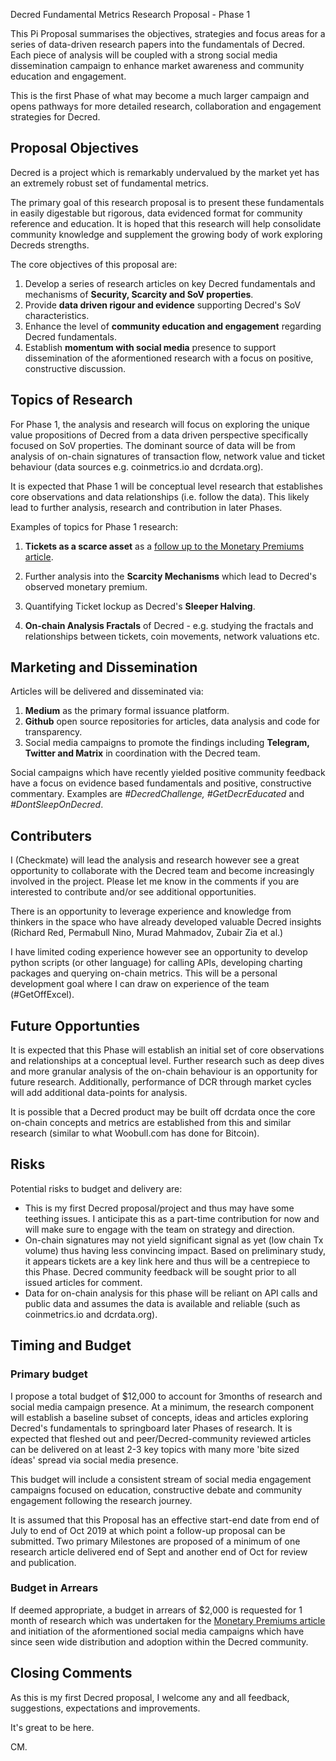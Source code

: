 Decred Fundamental Metrics Research Proposal - Phase 1

This Pi Proposal summarises the objectives, strategies and focus areas for a series of data-driven research papers into the fundamentals of Decred. Each piece of analysis will be coupled with a strong social media dissemination campaign to enhance market awareness and community education and engagement.

This is the first Phase of what may become a much larger campaign and opens pathways for more detailed research, collaboration and engagement strategies for Decred.

## Proposal Objectives
Decred is a project which is remarkably undervalued by the market yet has an extremely robust set of fundamental metrics. 

The primary goal of this research proposal is to present these fundamentals in easily digestable but rigorous, data evidenced format for community reference and education. It is hoped that this research will help consolidate community knowledge and supplement the growing body of work exploring Decreds strengths. 

The core objectives of this proposal are:

1. Develop a series of research articles on key Decred fundamentals and mechanisms of **Security, Scarcity and SoV properties**.
2. Provide **data driven rigour and evidence** supporting Decred's SoV characteristics.
3. Enhance the level of **community education and engagement** regarding Decred fundamentals.
4. Establish **momentum with social media** presence to support dissemination of the aformentioned research with a focus on positive, constructive discussion.

## Topics of Research
For Phase 1, the analysis and research will focus on exploring the unique value propositions of Decred from a data driven perspective specifically focused on SoV properties. The dominant source of data will be from analysis of on-chain signatures of transaction flow, network value and ticket behaviour (data sources e.g. coinmetrics.io and dcrdata.org). 

It is expected that Phase 1 will be conceptual level research that establishes core observations and data relationships (i.e. follow the data). This likely lead to further analysis, research and contribution in later Phases.

Examples of topics for Phase 1 research:

1. **Tickets as a scarce asset** as a [follow up to the Monetary Premiums article](https://medium.com/@_Checkmatey_/monetary-premiums-can-altcoins-compete-with-bitcoin-54c97a92c6d4).

2. Further analysis into the **Scarcity Mechanisms** which lead to Decred's observed monetary premium.

3. Quantifying Ticket lockup as Decred's **Sleeper Halving**.

4. **On-chain Analysis Fractals** of Decred - e.g. studying the fractals and relationships between tickets, coin movements, network valuations etc.

## Marketing and Dissemination
Articles will be delivered and disseminated via:

1. **Medium** as the primary formal issuance platform.
2. **Github** open source repositories for articles, data analysis and code for transparency.
3. Social media campaigns to promote the findings including **Telegram, Twitter and Matrix** in coordination with the Decred team.

Social campaigns which have recently yielded positive community feedback have a focus on evidence based fundamentals and positive, constructive commentary. Examples are *#DecredChallenge, #GetDecrEducated* and *#DontSleepOnDecred*.

## Contributers
I (Checkmate) will lead the analysis and research however see a great opportunity to collaborate with the Decred team and become increasingly involved in the project. Please let me know in the comments if you are interested to contribute and/or see additional opportunities.

There is an opportunity to leverage experience and knowledge from thinkers in the space who have already developed valuable Decred insights (Richard Red, Permabull Nino, Murad Mahmadov, Zubair Zia et al.)

I have limited coding experience however see an opportunity to develop python scripts (or other language) for calling APIs, developing charting packages and querying on-chain metrics. This will be a personal development goal where I can draw on experience of the team (#GetOffExcel). 

## Future Opportunties
It is expected that this Phase will establish an initial set of core observations and relationships at a conceptual level. Further research such as deep dives and more granular analysis of the on-chain behaviour is an opportunity for future research. Additionally, performance of DCR through market cycles will add additional data-points for analysis.

It is possible that a Decred product may be built off dcrdata once the core on-chain concepts and metrics are established from this and similar research (similar to what Woobull.com has done for Bitcoin).

## Risks
Potential risks to budget and delivery are:
- This is my first Decred proposal/project and thus may have some teething issues. I anticipate this as a part-time contribution for now and will make sure to engage with the team on strategy and direction.
- On-chain signatures may not yield significant signal as yet (low chain Tx volume) thus having less convincing impact. Based on preliminary study, it appears tickets are a key link here and thus will be a centrepiece to this Phase. Decred community feedback will be sought prior to all issued articles for comment.
- Data for on-chain analysis for this phase will be reliant on API calls and public data and assumes the data is available and reliable (such as coinmetrics.io and dcrdata.org).

## Timing and Budget
### Primary budget
I propose a total budget of $12,000 to account for 3months of research and social media campaign presence. At a minimum, the research component will establish a baseline subset of concepts, ideas and articles exploring Decred's fundamentals to springboard later Phases of research. It is expected that fleshed out and peer/Decred-community reviewed articles can be delivered on at least 2-3 key topics with many more 'bite sized ídeas' spread via social media presence.

This budget will include a consistent stream of social media engagement campaigns focused on education, constructive debate and community engagement following the research journey.

It is assumed that this Proposal has an effective start-end date from end of July to end of Oct 2019 at which point a follow-up proposal can be submitted. Two primary Milestones are proposed of a minimum of one research article delivered end of Sept and another end of Oct for review and publication.

### Budget in Arrears
If deemed appropriate, a budget in arrears of $2,000 is requested for 1 month of research which was undertaken for the [Monetary Premiums article](https://medium.com/@_Checkmatey_/monetary-premiums-can-altcoins-compete-with-bitcoin-54c97a92c6d4) and initiation of the aformentioned social media campaigns which have since seen wide distribution and adoption within the Decred community.

## Closing Comments

As this is my first Decred proposal, I welcome any and all feedback, suggestions, expectations and improvements. 

It's great to be here.

CM.